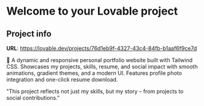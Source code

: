 # Welcome to your Lovable project

## Project info

**URL**: https://lovable.dev/projects/76d1eb9f-4327-43c4-84fb-b1aaf6f9ce7d

🚀 A dynamic and responsive personal portfolio website built with Tailwind CSS. Showcases my projects, skills, resume, and social impact with smooth animations, gradient themes, and a modern UI. Features profile photo integration and one-click resume download.

"This project reflects not just my skills, but my story – from projects to social contributions."
